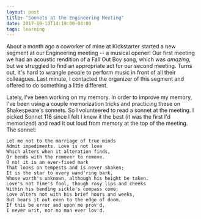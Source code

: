 ```yaml
---
layout: post
title: "Sonnets at the Engineering Meeting"
date: 2017-10-13T14:19:00-04:00
tags: learning
---
```


About a month ago a coworker of mine at Kickstarter started a new segment at our Engineering meeting -- a musical opener! Our first meeting we had an acoustic rendition of a Fall Out Boy song, which was _amazing_, but we struggled to find an appropriate act for our second meeting. Turns out, it's hard to wrangle people to perform music in front of all their colleagues. Last minute, I contacted the organizer of this segment and offered to do something a little different.

Lately, I've been working on my memory. In order to improve my memory, I've been using a couple memorization tricks and practicing these on Shakespeare's sonnets. So I volunteered to read a sonnet at the meeting. I picked Sonnet 116 since I felt I knew it the best (it was the first I'd memorized) and read it out loud from memory at the top of the meeting. The sonnet:

```
Let me not to the marriage of true minds 
Admit impediments. Love is not love 
Which alters when it alteration finds, 
Or bends with the remover to remove. 
O no! it is an ever-fixed mark 
That looks on tempests and is never shaken; 
It is the star to every wand'ring bark, 
Whose worth's unknown, although his height be taken. 
Love's not Time's fool, though rosy lips and cheeks 
Within his bending sickle's compass come; 
Love alters not with his brief hours and weeks, 
But bears it out even to the edge of doom. 
If this be error and upon me prov'd, 
I never writ, nor no man ever lov'd.
```